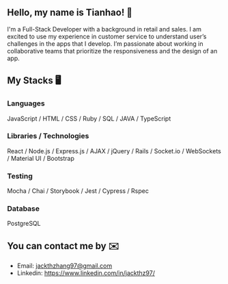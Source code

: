 ## Hello, my name is Tianhao! 👋
I'm a Full-Stack Developer with a background in retail and sales. I am excited to use my experience in customer service to understand user’s challenges in the apps that I develop. I’m passionate about working in collaborative teams that prioritize the responsiveness and the design of an app.

## My Stacks 🖥
### Languages
JavaScript / HTML / CSS / Ruby / SQL / JAVA / TypeScript

### Libraries / Technologies
React / Node.js / Express.js / AJAX / jQuery / Rails / Socket.io / WebSockets / Material UI / Bootstrap

### Testing
Mocha / Chai / Storybook / Jest / Cypress / Rspec

### Database
PostgreSQL

## You can contact me by ✉️
- Email: jackthzhang97@gmail.com 
- Linkedin: https://www.linkedin.com/in/jackthz97/
